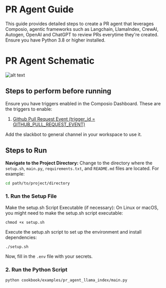 # PR Agent Guide

This guide provides detailed steps to create a PR agent that leverages Composio, agentic frameworks such as Langchain, LlamaIndex, CrewAI, Autogen, OpenAI and ChatGPT to review PRs everytime they're created. Ensure you have Python 3.8 or higher installed.

# PR Agent Schematic 
![alt text](https://github.com/ComposioHQ/composio/blob/feat/slack-assistant/python/examples/pr_agent/schematic.png?raw=true)

## Steps to perform before running

Ensure you have triggers enabled in the Composio Dashboard. These are the triggers to enable:
1. [Github Pull Request Event (trigger_id = GITHUB_PULL_REQUEST_EVENT)](https://app.composio.dev/trigger/github_pull_request_event?page=1)

Add the slackbot to general channel in your workspace to use it.

## Steps to Run

**Navigate to the Project Directory:**
Change to the directory where the `setup.sh`, `main.py`, `requirements.txt`, and `README.md` files are located. For example:
```sh
cd path/to/project/directory
```

### 1. Run the Setup File
Make the setup.sh Script Executable (if necessary):
On Linux or macOS, you might need to make the setup.sh script executable:
```shell
chmod +x setup.sh
```
Execute the setup.sh script to set up the environment and install dependencies:
```shell
./setup.sh
```
Now, fill in the `.env` file with your secrets.

### 2. Run the Python Script
```shell
python cookbook/examples/pr_agent_llama_index/main.py
```


